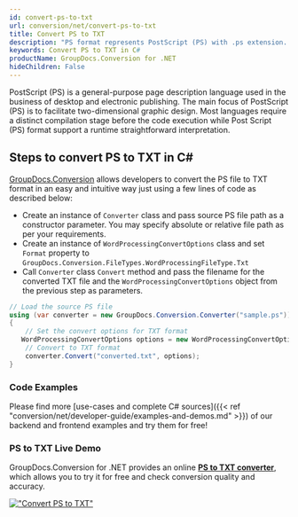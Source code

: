 ```yaml
---
id: convert-ps-to-txt
url: conversion/net/convert-ps-to-txt
title: Convert PS to TXT
description: "PS format represents PostScript (PS) with .ps extension. Learn how to convert PS to TXT file programmatically in C# language using GroupDocs.Conversion for .NET library."
keywords: Convert PS to TXT in C#
productName: GroupDocs.Conversion for .NET
hideChildren: False
---
```


PostScript (PS) is a general-purpose page description language used in the business of desktop and electronic publishing. The main focus of PostScript (PS) is to facilitate two-dimensional graphic design. Most languages require a distinct compilation stage before the code execution while Post Script (PS) format support a runtime straightforward interpretation.

## Steps to convert PS to TXT in C#

[GroupDocs.Conversion](https://products.groupdocs.com/conversion/net) allows developers to convert the PS file to TXT format in an easy and intuitive way just using a few lines of code as described below:

* Create an instance of `Converter` class and pass source PS file path as a constructor parameter. You may specify absolute or relative file path as per your requirements. 
* Create an instance of `WordProcessingConvertOptions` class and set `Format` property to `GroupDocs.Conversion.FileTypes.WordProcessingFileType.Txt`
* Call `Converter` class `Convert` method and pass the filename for the converted TXT file and the `WordProcessingConvertOptions` object from the previous step as parameters.

```csharp
// Load the source PS file
using (var converter = new GroupDocs.Conversion.Converter("sample.ps"))
{
    // Set the convert options for TXT format
   WordProcessingConvertOptions options = new WordProcessingConvertOptions { Format = GroupDocs.Conversion.FileTypes.WordProcessingFileType.Txt };
    // Convert to TXT format
    converter.Convert("converted.txt", options);
}
```

### Code Examples

Please find more [use-cases and complete C# sources]({{< ref "conversion/net/developer-guide/examples-and-demos.md" >}}) of our backend and frontend examples and try them for free!

### PS to TXT Live Demo

GroupDocs.Conversion for .NET provides an online [**PS to TXT converter**](https://products.groupdocs.app/conversion/ps-to-txt), which allows you to try it for free and check conversion quality and accuracy.

[!["Convert PS to TXT"](conversion/net/images/convert-to-txt/convert-ps-to-txt.png)](https://products.groupdocs.app/conversion/ps-to-txt)